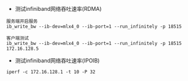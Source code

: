 
- 测试infiniband网络吞吐速率(RDMA)

```
服务端开启服务
ib_write_bw --ib-dev=mlx4_0 --ib-port=1 --run_infinitely -p 18515

客户端测试
ib_write_bw --ib-dev=mlx4_0 --ib-port=1 --run_infinitely -p 18515 172.16.128.5
```


- 测试infiniband网络吞吐速率(IPOIB)

```
iperf -c 172.16.128.1 -t 10 -P 32
```
